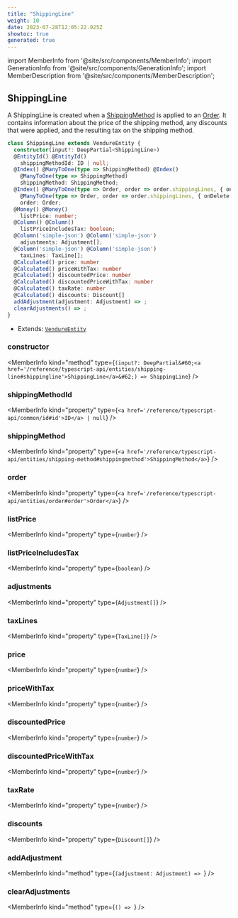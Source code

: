 ```yaml
---
title: "ShippingLine"
weight: 10
date: 2023-07-28T12:05:22.925Z
showtoc: true
generated: true
---
```

<!-- This file was generated from the Vendure source. Do not modify. Instead, re-run the "docs:build" script -->
import MemberInfo from '@site/src/components/MemberInfo';
import GenerationInfo from '@site/src/components/GenerationInfo';
import MemberDescription from '@site/src/components/MemberDescription';


## ShippingLine

<GenerationInfo sourceFile="packages/core/src/entity/shipping-line/shipping-line.entity.ts" sourceLine="23" packageName="@vendure/core" />

A ShippingLine is created when a <a href='/reference/typescript-api/entities/shipping-method#shippingmethod'>ShippingMethod</a> is applied to an <a href='/reference/typescript-api/entities/order#order'>Order</a>.
It contains information about the price of the shipping method, any discounts that were
applied, and the resulting tax on the shipping method.

```ts title="Signature"
class ShippingLine extends VendureEntity {
  constructor(input?: DeepPartial<ShippingLine>)
  @EntityId() @EntityId()
    shippingMethodId: ID | null;
  @Index() @ManyToOne(type => ShippingMethod) @Index()
    @ManyToOne(type => ShippingMethod)
    shippingMethod: ShippingMethod;
  @Index() @ManyToOne(type => Order, order => order.shippingLines, { onDelete: 'CASCADE' }) @Index()
    @ManyToOne(type => Order, order => order.shippingLines, { onDelete: 'CASCADE' })
    order: Order;
  @Money() @Money()
    listPrice: number;
  @Column() @Column()
    listPriceIncludesTax: boolean;
  @Column('simple-json') @Column('simple-json')
    adjustments: Adjustment[];
  @Column('simple-json') @Column('simple-json')
    taxLines: TaxLine[];
  @Calculated() price: number
  @Calculated() priceWithTax: number
  @Calculated() discountedPrice: number
  @Calculated() discountedPriceWithTax: number
  @Calculated() taxRate: number
  @Calculated() discounts: Discount[]
  addAdjustment(adjustment: Adjustment) => ;
  clearAdjustments() => ;
}
```
* Extends: <code><a href='/reference/typescript-api/entities/vendure-entity#vendureentity'>VendureEntity</a></code>



<div className="members-wrapper">

### constructor

<MemberInfo kind="method" type={`(input?: DeepPartial&#60;<a href='/reference/typescript-api/entities/shipping-line#shippingline'>ShippingLine</a>&#62;) => ShippingLine`}   />


### shippingMethodId

<MemberInfo kind="property" type={`<a href='/reference/typescript-api/common/id#id'>ID</a> | null`}   />


### shippingMethod

<MemberInfo kind="property" type={`<a href='/reference/typescript-api/entities/shipping-method#shippingmethod'>ShippingMethod</a>`}   />


### order

<MemberInfo kind="property" type={`<a href='/reference/typescript-api/entities/order#order'>Order</a>`}   />


### listPrice

<MemberInfo kind="property" type={`number`}   />


### listPriceIncludesTax

<MemberInfo kind="property" type={`boolean`}   />


### adjustments

<MemberInfo kind="property" type={`Adjustment[]`}   />


### taxLines

<MemberInfo kind="property" type={`TaxLine[]`}   />


### price

<MemberInfo kind="property" type={`number`}   />


### priceWithTax

<MemberInfo kind="property" type={`number`}   />


### discountedPrice

<MemberInfo kind="property" type={`number`}   />


### discountedPriceWithTax

<MemberInfo kind="property" type={`number`}   />


### taxRate

<MemberInfo kind="property" type={`number`}   />


### discounts

<MemberInfo kind="property" type={`Discount[]`}   />


### addAdjustment

<MemberInfo kind="method" type={`(adjustment: Adjustment) => `}   />


### clearAdjustments

<MemberInfo kind="method" type={`() => `}   />




</div>
